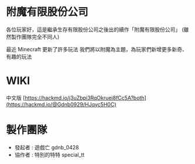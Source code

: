 # 附魔有限股份公司
各位玩家好，這是繼承生存有限股份公司之後出的續作「附魔有限股份公司」
(雖然製作團隊完全不同人)

最近 Minecraft 更新了許多玩法
我們將以附魔為主題，為玩家們新增更多新奇、有趣的玩法

# WIKI
中文版 [https://hackmd.io/j3uZbpi3RqOkruei8fCc5A?both](https://hackmd.io/@Gdnb0929/HJqyc5H0C)

# 製作團隊
- 發起者 : 遊戲亡 gdnb_0428
- 協作者 : 特別的特特 special_tt
